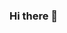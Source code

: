 ### Hi there 👋

<!--
**Harshit-Saxena/Harshit-Saxena** is a ✨ _special_ ✨ repository because its `README.md` (this file) appears on your GitHub profile.

Here are some ideas to get you started:

- 🔭 I’m currently working on ... 
- 🌱 I’m currently learning ... NodeJS
- 👯 I’m looking to collaborate on ... open source  
- 🤔 I’m looking for help with ... NodeJs and NextJs
- 💬 Ask me about ... Salesforce, Javascript, Lwc, Apex
- 📫 How to reach me: ... harshitsaxena1729@gmail.com 
- 👥 My Website ... locuscoder.com
- 😄 Pronouns: ...
- ⚡ Fun fact: ...
-->
